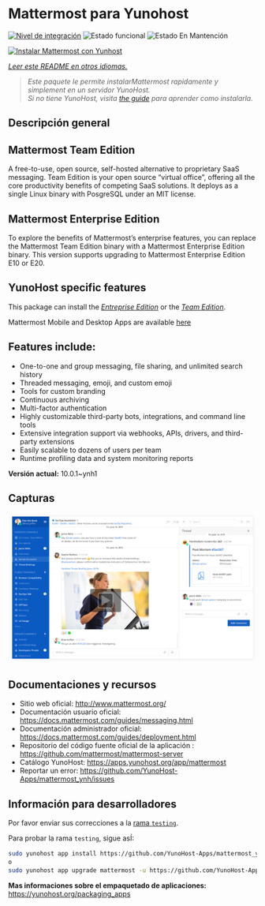<!--
Este archivo README esta generado automaticamente<https://github.com/YunoHost/apps/tree/master/tools/readme_generator>
No se debe editar a mano.
-->

# Mattermost para Yunohost

[![Nivel de integración](https://dash.yunohost.org/integration/mattermost.svg)](https://ci-apps.yunohost.org/ci/apps/mattermost/) ![Estado funcional](https://ci-apps.yunohost.org/ci/badges/mattermost.status.svg) ![Estado En Mantención](https://ci-apps.yunohost.org/ci/badges/mattermost.maintain.svg)

[![Instalar Mattermost con Yunhost](https://install-app.yunohost.org/install-with-yunohost.svg)](https://install-app.yunohost.org/?app=mattermost)

*[Leer este README en otros idiomas.](./ALL_README.md)*

> *Este paquete le permite instalarMattermost rapidamente y simplement en un servidor YunoHost.*  
> *Si no tiene YunoHost, visita [the guide](https://yunohost.org/install) para aprender como instalarla.*

## Descripción general

## Mattermost Team Edition

A free-to-use, open source, self-hosted alternative to proprietary SaaS messaging. Team Edition is your open source “virtual office”, offering all the core productivity benefits of competing SaaS solutions. It deploys as a single Linux binary with PosgreSQL under an MIT license.

## Mattermost Enterprise Edition

To explore the benefits of Mattermost’s enterprise features, you can replace the Mattermost Team Edition binary with a Mattermost Enterprise Edition binary. This version supports upgrading to Mattermost Enterprise Edition E10 or E20.

## YunoHost specific features

This package can install the [*Entreprise Edition*](https://docs.mattermost.com/overview/product.html#mattermost-enterprise-edition) or the [*Team Edition*](https://docs.mattermost.com/overview/product.html#mattermost-team-edition).

Mattermost Mobile and Desktop Apps are available [here](https://mattermost.com/download/)

## Features include:

- One-to-one and group messaging, file sharing, and unlimited search history
- Threaded messaging, emoji, and custom emoji
- Tools for custom branding
- Continuous archiving
- Multi-factor authentication
- Highly customizable third-party bots, integrations, and command line tools
- Extensive integration support via webhooks, APIs, drivers, and third-party extensions
- Easily scalable to dozens of users per team
- Runtime profiling data and system monitoring reports


**Versión actual:** 10.0.1~ynh1

## Capturas

![Captura de Mattermost](./doc/screenshots/screenshot.png)

## Documentaciones y recursos

- Sitio web oficial: <http://www.mattermost.org/>
- Documentación usuario oficial: <https://docs.mattermost.com/guides/messaging.html>
- Documentación administrador oficial: <https://docs.mattermost.com/guides/deployment.html>
- Repositorio del código fuente oficial de la aplicación : <https://github.com/mattermost/mattermost-server>
- Catálogo YunoHost: <https://apps.yunohost.org/app/mattermost>
- Reportar un error: <https://github.com/YunoHost-Apps/mattermost_ynh/issues>

## Información para desarrolladores

Por favor enviar sus correcciones a la [rama `testing`](https://github.com/YunoHost-Apps/mattermost_ynh/tree/testing).

Para probar la rama `testing`, sigue asÍ:

```bash
sudo yunohost app install https://github.com/YunoHost-Apps/mattermost_ynh/tree/testing --debug
o
sudo yunohost app upgrade mattermost -u https://github.com/YunoHost-Apps/mattermost_ynh/tree/testing --debug
```

**Mas informaciones sobre el empaquetado de aplicaciones:** <https://yunohost.org/packaging_apps>
